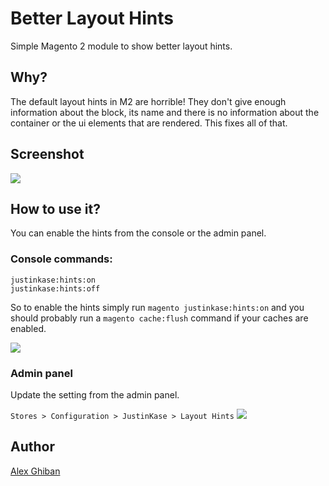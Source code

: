# Better Layout Hints
Simple Magento 2 module to show better layout hints.

## Why?
The default layout hints in M2 are horrible! They don't give enough information
about the block, its name and there is no information about the container or the
ui elements that are rendered. This fixes all of that.

## Screenshot
![](https://i.imgur.com/EUpbP50.png)

## How to use it?
You can enable the hints from the console or the admin panel.

### Console commands:
```
justinkase:hints:on
justinkase:hints:off
```
So to enable the hints simply run `magento justinkase:hints:on` and you
should probably run a `magento cache:flush` command if your caches are enabled.

![](https://i.imgur.com/C4l3SMf.png)

### Admin panel
Update the setting from the admin panel. 

`Stores > Configuration > JustinKase > Layout Hints` 
![](https://i.imgur.com/j4vgKKk.png)

## Author
[Alex Ghiban](mailto:drew7721@gmail.com)
